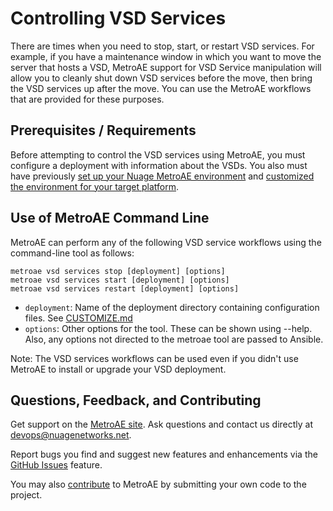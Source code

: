 # Controlling VSD Services

There are times when you need to stop, start, or restart VSD services. For example, if you have a maintenance window in which you want to move the server that hosts a VSD, MetroAE support for VSD Service manipulation will allow you to cleanly shut down VSD services before the move, then bring the VSD services up after the move. You can use the MetroAE workflows that are provided for these purposes.

## Prerequisites / Requirements
Before attempting to control the VSD services using MetroAE, you must configure a deployment with information about the VSDs. You also must have previously [set up your Nuage MetroAE environment](SETUP.md "link to SETUP documentation") and [customized the environment for your target platform](CUSTOMIZE.md "link to deployment documentation").

## Use of MetroAE Command Line
MetroAE can perform any of the following VSD service workflows using the command-line tool as follows:

    metroae vsd services stop [deployment] [options]
    metroae vsd services start [deployment] [options]
    metroae vsd services restart [deployment] [options]

* `deployment`: Name of the deployment directory containing configuration files.  See [CUSTOMIZE.md](CUSTOMIZE.md)
* `options`: Other options for the tool.  These can be shown using --help.  Also, any options not directed to the metroae tool are passed to Ansible.

Note: The VSD services workflows can be used even if you didn't use MetroAE to install or upgrade your VSD deployment.

## Questions, Feedback, and Contributing
Get support on the [MetroAE site](https://devops.nuagenetworks.net/).
Ask questions and contact us directly at [devops@nuagenetworks.net](mailto:deveops@nuagenetworks.net "send email to nuage-metroaeproject").

Report bugs you find and suggest new features and enhancements via the [GitHub Issues](https://github.com/nuagenetworks/nuage-metroae/issues "nuage-metroaeissues") feature.

You may also [contribute](../../CONTRIBUTING.md) to MetroAE by submitting your own code to the project.
